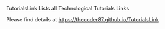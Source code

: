 TutorialsLink
Lists all Technological Tutorials Links

Please find details at https://thecoder87.github.io/TutorialsLink